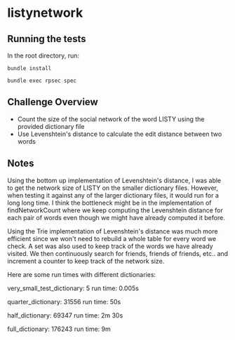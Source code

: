 # listynetwork

## Running the tests
In the root directory, run:


`bundle install`

`bundle exec rpsec spec`

## Challenge Overview
* Count the size of the social network of the word LISTY using the provided dictionary file
* Use Levenshtein's distance to calculate the edit distance between two words

## Notes
Using the bottom up implementation of Levenshtein's distance, I was able to get the network size of LISTY on the smaller dictionary files. However, when testing it against any of the larger dictionary files, it would run for a long long time. I think the bottleneck might be in the implementation of findNetworkCount where we keep computing the Levenshtein distance for each pair of words even though we might have already computed it before.

Using the Trie implementation of Levenshtein's distance was much more efficient since we won't need to rebuild a whole table for every word we check. A set was also used to keep track of the words we have already visited. We then continuously search for friends, friends of friends, etc.. and increment a counter to keep track of the network size.

Here are some run times with different dictionaries:

very_small_test_dictionary: 5
run time: 0.005s

quarter_dictionary: 31556
run time: 50s

half_dictionary: 69347
run time: 2m 30s

full_dictionary: 176243
run time: 9m
